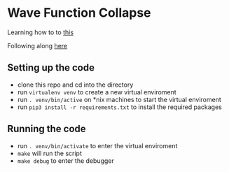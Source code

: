 # Wave Function Collapse

Learning how to to [this](https://github.com/mxgmn/WaveFunctionCollapse)

Following along [here](https://terbium.io/2018/11/wave-function-collapse/)

## Setting up the code

* clone this repo and cd into the directory
* run `virtualenv venv` to create a new virtual enviroment
* run `. venv/bin/active` on *nix machines to start the virtual enviroment
* run `pip3 install -r requirements.txt` to install the required packages

## Running the code

* run `. venv/bin/activate` to enter the virtual enviroment
* `make` will run the script
* `make debug` to enter the debugger
